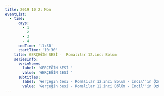 ```yaml
---
title: 2019 10 21 Mon
eventList:
  - time:
      days:
        - 1
        - 2
        - 3
        - 4
      endTime: '11:30'
      startTime: '10:30'
    title: GERÇEĞİN SESİ -  Romalılar 12.inci Bölüm
    seriesInfo:
      serieNames:
        label: 'GERÇEĞİN SESİ '
        value: 'GERÇEĞİN SESİ '
      subtitles:
        label: 'Gerçeğin Sesi - Romalılar 12.inci Bölüm - İncil''in Özü [114]'
        value: 'Gerçeğin Sesi - Romalılar 12.inci Bölüm - İncil''in Özü [114]'
---
```


